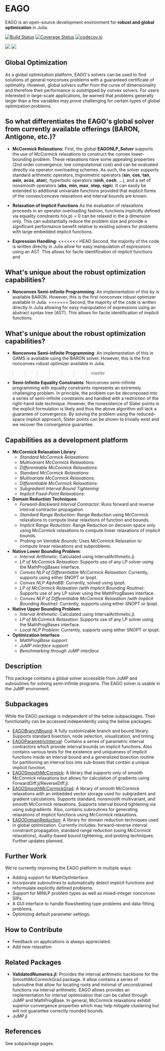 # EAGO
EAGO is an open-source development environment for **robust and global optimization** in Julia. 

[![Build Status](https://travis-ci.org/MatthewStuber/EAGO.jl.svg?branch=master)](https://travis-ci.org/MatthewStuber/EAGO.jl)
[![Coverage Status](https://coveralls.io/repos/github/MatthewStuber/EAGO.jl/badge.svg?branch=master)](https://coveralls.io/github/MatthewStuber/EAGO.jl?branch=master)
[![codecov.io](http://codecov.io/github/MatthewStuber/EAGO.jl/coverage.svg?branch=master)](http://codecov.io/github/MatthewStuber/EAGO.jl?branch=master)

[![](https://img.shields.io/badge/docs-stable-blue.svg)](https://MatthewStuber.github.io/EAGO.jl/stable)
[![](https://img.shields.io/badge/docs-latest-blue.svg)](https://MatthewStuber.github.io/EAGO.jl/latest)

## Global Optimization

As a global optimization platform, EAGO's solvers can be used to find solutions of general nonconvex problems with a guaranteed certificate of optimality. However, global solvers suffer from the curse of dimensionality and therefore their performance is  outstripped by convex solvers. For users interested in large-scale applications, be warned that problems generally larger than a few variables may prove challenging for certain types of global optimization problems. 

## So what differentiates the EAGO's global solver from currently available offerings (BARON, Antigone, etc.)?

- **McCormick Relaxations**:
First, the global **EAGONLP_Solver** supports the use of McCormick relaxations to construct the convex lower-bounding problem. These relaxations have some appealing properties (2nd order convergence, low computational cost) and can be evaluated directly via operator overloading schemes. As such, the solver supports standard arithmetic operators, trignometric operators (**sin**, **cos**, **tan**, **asin**, **acos**, **atan**), hyperbolic operators (**sinh**, **cosh**, ...), and a set of nonsmooth operators (**abs**, **min**, **max**, **step**, **sign**). It can easily be extended to additional univariate functions provided that explicit forms of the convex/concave relaxations and interval bounds are known.

- **Relaxation of Implicit Functions** As the evaluation of relaxations proceeds in an operator overloading fashion, functions implicitly defined via equality constraints h(x,p) = 0 can be relaxed in the p dimension only. This can substantially reduce the problem size and provide a significant performance benefit relative to existing solvers for problems with large embedded implicit functions.

- **Expression Handling**:
<<<<<<< HEAD
Second, the majority of the code is written directly in Julia allow for easy manipulation of expressions using an AST. This allows for facile identification of implicit functions and

## What's unique about the robust optimization capabilities?

- **Nonconvex Semi-infinite Programming**: An implementation of this by is available BARON. However, this is the first nonconvex robust optimizer available in Julia.
=======
Second, the majority of the code is written directly in Julia allowing for easy manipulation of expressions using an abstract syntax tree (AST). This allows for facile identification of implicit functions.

## What's unique about the robust optimization capabilities?

- **Nonconvex Semi-infinite Programming**: An implementation of this in GAMS is available using the BARON solver. However, this is the first nonconvex robust optimizer available in Julia. 
>>>>>>> master

- **Semi-Infinite Equality Constraints**: Nonconvex semi-infinite programming with equality constraints represents an extremely challenging problem. In principle, the problem can be decomposed into a series of semi-infinite constraints and handled with a restriction of the right-hand side technique. However, the nonexistence of Slater points in the explicit formulation is likely and  thus the above algorithm will lack a guarantee of convergence. By solving the problem using the reduced-space implicit approach, Slater points can be shown to trivially exist and we recover the convergence guarantee.

## Capabilities as a development platform

- **McCormick Relaxation Library**
  * *Standard McCormick Relaxations*:
  * *Multivariant McCormick Relaxations*:
  * *Differentiable McCormick Relaxations*:
  * *Standard McCormick Relaxations*: 
  * *Multivariate McCormick Relaxations*: 
  * *Differentiable McCormick Relaxations*: 
  * *Subgradient Interval Bound Tightening*:
  * *Implicit Fixed-Point Relaxations*:
- **Domain Reduction Techniques**:
  * *Forward-Backward Interval Contractor*: Runs forward and reverse interval contractor propagation.
  * *Standard Range Reduction*: Range Reduction using McCormick relaxations to compute linear relaxtions of function and bounds.
  * *Implicit Range Reduction*: Range Reduction on decision space only using McCormick relaxations to compute linear relaxations of implicit bounds.
  * *Probing on Variable Bounds:* Uses McCormick Relaxation to compute linear relaxations and subproblems.
- **Native Lower Bounding Problem**:
  * *Interval Arithmetic*: Calculated using IntervalArithmetic.jl.
  * *LP of McCormick Relaxation*: Supports use of any LP solver using the MathProgBases interface.
  * *Convex NLP of Differentiable McCormick Relaxation*: Currently, supports using either SNOPT or Ipopt.
  * *Convex NLP AlphaBB*: Currently, solved using Ipopt.
  * *LP of McCormick Relaxation (with Implicit Bounding Routine)*: Supports use of any LP solver using the MathProgBases interface.
  * *Convex NLP of Differentiable McCormick Relaxation (with Implicit Bounding Routine)*: Currently, supports using either SNOPT or Ipopt.
- **Native Upper Bounding Problem**:
  * *Interval Arithmetic*: Calculated using IntervalArithmetic.jl.
  * *LP of McCormick Relaxation*: Supports use of any LP solver using the MathProgBases interface.
  * *Local NLP Problem*: Currently, supports using either SNOPT or Ipopt.
- **Optimization Interface**
  * *MathProgBase support*
  * *JuMP interface support*
  * *Benchmarking through JuMP interface*

## Description
This package contains a global solver accessible from JuMP and subroutines for solving semi-infinite programs. The EAGO solver is usable in the JuMP enviroment.

## Subpackages
While the EAGO package is independent of the below subpackages. Their functionality can be accessed independently using the below packages:
- [EAGOBranchBound](https://github.com/MatthewStuber/EAGOSmoothMcCormick): A fully customizable branch and bound library. Supports standard bisection, node selection, visualization, and timing.
- [EAGOParametricInterval](https://github.com/MatthewStuber/EAGOParametricInterval): Contains a series of parametric interval contractors which provide interval bounds on implicit functions. Also contains various tests for the existence and uniqueness of implicit functions inside an interval bound and a generalized bisection routine for partitioning an interval box into sub-boxes that contain a unique implicit function.
- [EAGOSmoothMcCormick](https://github.com/MatthewStuber/EAGOSmoothMcCormick): A library that supports only of smooth McCormick relaxations but allows for calculation of gradients using ForwardDiff.jl/ReverseDiff.jl.
- [EAGOSmoothMcCormickGrad](https://github.com/MatthewStuber/EAGOSmoothMcCormickGrad): A library of smooth McCormick relaxations with an imbedded vector storage used for subgradient and gradient calculations. Supports standard, nonsmooth multivariant, and smooth McCormick relaxations. Supports interval bound tightening via using subgradients. Also, contains subroutines for generating relaxations of implicit functions using McCormick relaxations.
- [EAGODomainReduction](https://github.com/MatthewStuber/EAGODomainReduction): A library for domain reduction techniques used in global optimization. Currently includes: forward-reverse interval constraint propagation, standard range reduction (using McCormick relaxations), duality-based bound tightening, and probing techniques. Further updates planned.

## Further Work
We're currently improving the EAGO platform in multiple ways:
- Adding support for MathOptInterface.
- Incorporate subroutines to automatically detect implicit functions and reformulate explicitly defined problems.
- Support for MINLP problem types as well as mixed-integer nonconvex SIPs.
- A GUI interface to handle flowsheeting type problems and data-fitting problems.
- Optimizing default parameter settings.

## How to Contribute

- Feedback on applications is always appreciated.
- Add new relaxation

## Related Packages

- **ValidatedNumerics.jl**: Provides the interval arithmetic backbone for the SmoothMcCormickGrad package. It allow contains a series of subroutine that allow for locating roots and minimal of unconstrained functions via interval arithmetic. EAGO allows provides an implementation for interval optimization that can be called through JuMP and MathProgBase. In general, McCormick relaxations exhibit superior convergence properties which may help mitigate clustering but will not guarantee correctly rounded bounds.    
- JuMP.jl

## References
See subpackage pages.
